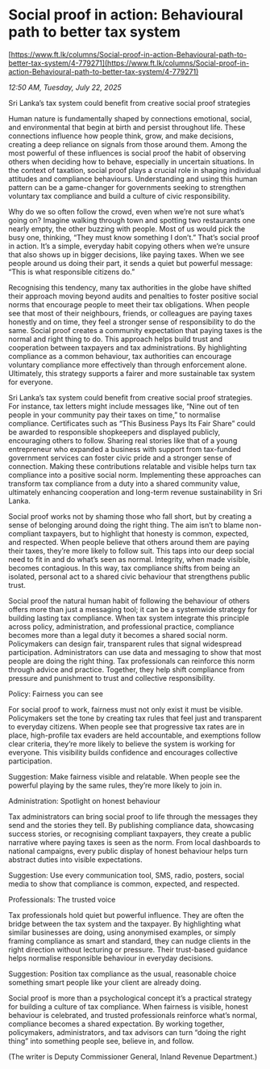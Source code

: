 # Social proof in action: Behavioural path to better tax system

[https://www.ft.lk/columns/Social-proof-in-action-Behavioural-path-to-better-tax-system/4-779271](https://www.ft.lk/columns/Social-proof-in-action-Behavioural-path-to-better-tax-system/4-779271)

*12:50 AM, Tuesday, July 22, 2025*

Sri Lanka’s tax system could benefit from creative social proof strategies

Human nature is fundamentally shaped by connections emotional, social, and environmental that begin at birth and persist throughout life. These connections influence how people think, grow, and make decisions, creating a deep reliance on signals from those around them. Among the most powerful of these influences is social proof the habit of observing others when deciding how to behave, especially in uncertain situations. In the context of taxation, social proof plays a crucial role in shaping individual attitudes and compliance behaviours. Understanding and using this human pattern can be a game-changer for governments seeking to strengthen voluntary tax compliance and build a culture of civic responsibility.

Why do we so often follow the crowd, even when we’re not sure what’s going on? Imagine walking through town and spotting two restaurants one nearly empty, the other buzzing with people. Most of us would pick the busy one, thinking, “They must know something I don’t.” That’s social proof in action. It’s a simple, everyday habit copying others when we’re unsure that also shows up in bigger decisions, like paying taxes. When we see people around us doing their part, it sends a quiet but powerful message: “This is what responsible citizens do.”

Recognising this tendency, many tax authorities in the globe have shifted their approach moving beyond audits and penalties to foster positive social norms that encourage people to meet their tax obligations. When people see that most of their neighbours, friends, or colleagues are paying taxes honestly and on time, they feel a stronger sense of responsibility to do the same. Social proof creates a community expectation that paying taxes is the normal and right thing to do. This approach helps build trust and cooperation between taxpayers and tax administrations. By highlighting compliance as a common behaviour, tax authorities can encourage voluntary compliance more effectively than through enforcement alone. Ultimately, this strategy supports a fairer and more sustainable tax system for everyone.

Sri Lanka’s tax system could benefit from creative social proof strategies. For instance, tax letters might include messages like, “Nine out of ten people in your community pay their taxes on time,” to normalise compliance. Certificates such as “This Business Pays Its Fair Share” could be awarded to responsible shopkeepers and displayed publicly, encouraging others to follow. Sharing real stories like that of a young entrepreneur who expanded a business with support from tax-funded government services can foster civic pride and a stronger sense of connection. Making these contributions relatable and visible helps turn tax compliance into a positive social norm. Implementing these approaches can transform tax compliance from a duty into a shared community value, ultimately enhancing cooperation and long-term revenue sustainability in Sri Lanka.

Social proof works not by shaming those who fall short, but by creating a sense of belonging around doing the right thing. The aim isn’t to blame non-compliant taxpayers, but to highlight that honesty is common, expected, and respected. When people believe that others around them are paying their taxes, they’re more likely to follow suit. This taps into our deep social need to fit in and do what’s seen as normal. Integrity, when made visible, becomes contagious. In this way, tax compliance shifts from being an isolated, personal act to a shared civic behaviour that strengthens public trust.

Social proof the natural human habit of following the behaviour of others offers more than just a messaging tool; it can be a systemwide strategy for building lasting tax compliance. When tax system integrate this principle across policy, administration, and professional practice, compliance becomes more than a legal duty it becomes a shared social norm. Policymakers can design fair, transparent rules that signal widespread participation. Administrators can use data and messaging to show that most people are doing the right thing. Tax professionals can reinforce this norm through advice and practice. Together, they help shift compliance from pressure and punishment to trust and collective responsibility.

Policy: Fairness you can see

For social proof to work, fairness must not only exist it must be visible. Policymakers set the tone by creating tax rules that feel just and transparent to everyday citizens. When people see that progressive tax rates are in place, high-profile tax evaders are held accountable, and exemptions follow clear criteria, they’re more likely to believe the system is working for everyone. This visibility builds confidence and encourages collective participation.

Suggestion: Make fairness visible and relatable. When people see the powerful playing by the same rules, they’re more likely to join in.

Administration: Spotlight on honest behaviour

Tax administrators can bring social proof to life through the messages they send and the stories they tell. By publishing compliance data, showcasing success stories, or recognising compliant taxpayers, they create a public narrative where paying taxes is seen as the norm. From local dashboards to national campaigns, every public display of honest behaviour helps turn abstract duties into visible expectations.

Suggestion: Use every communication tool, SMS, radio, posters, social media to show that compliance is common, expected, and respected.

Professionals: The trusted voice

Tax professionals hold quiet but powerful influence. They are often the bridge between the tax system and the taxpayer. By highlighting what similar businesses are doing, using anonymised examples, or simply framing compliance as smart and standard, they can nudge clients in the right direction without lecturing or pressure. Their trust-based guidance helps normalise responsible behaviour in everyday decisions.

Suggestion: Position tax compliance as the usual, reasonable choice something smart people like your client are already doing.

Social proof is more than a psychological concept it’s a practical strategy for building a culture of tax compliance. When fairness is visible, honest behaviour is celebrated, and trusted professionals reinforce what’s normal, compliance becomes a shared expectation. By working together, policymakers, administrators, and tax advisors can turn “doing the right thing” into something people see, believe in, and follow.

(The writer is Deputy Commissioner General, Inland Revenue Department.)

